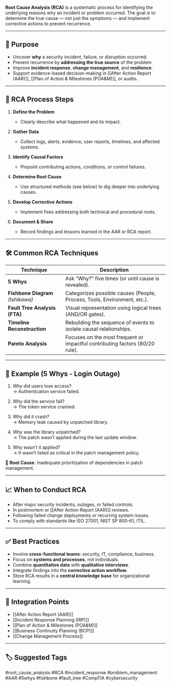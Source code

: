 **Root Cause Analysis (RCA)** is a systematic process for identifying the underlying reasons why an incident or problem occurred. The goal is to determine the true cause — not just the symptoms — and implement corrective actions to prevent recurrence.

---

## 🎯 Purpose

- Uncover **why** a security incident, failure, or disruption occurred.
- Prevent recurrence by **addressing the true source** of the problem.
- Improve **incident response**, **change management**, and **resilience**.
- Support evidence-based decision-making in [[After Action Report (AAR)]], [[Plan of Action & Milestones (POA&M)]], or audits.

---

## 🧱 RCA Process Steps

1. **Define the Problem**
   - Clearly describe what happened and its impact.

2. **Gather Data**
   - Collect logs, alerts, evidence, user reports, timelines, and affected systems.

3. **Identify Causal Factors**
   - Pinpoint contributing actions, conditions, or control failures.

4. **Determine Root Cause**
   - Use structured methods (see below) to dig deeper into underlying causes.

5. **Develop Corrective Actions**
   - Implement fixes addressing both technical and procedural roots.

6. **Document & Share**
   - Record findings and lessons learned in the AAR or RCA report.

---

## 🛠 Common RCA Techniques

| Technique           | Description                                                                 |
|---------------------|-----------------------------------------------------------------------------|
| **5 Whys**           | Ask “Why?” five times (or until cause is revealed).                         |
| **Fishbone Diagram** *(Ishikawa)* | Categorizes possible causes (People, Process, Tools, Environment, etc.). |
| **Fault Tree Analysis (FTA)** | Visual representation using logical trees (AND/OR gates).              |
| **Timeline Reconstruction** | Rebuilding the sequence of events to isolate causal relationships.     |
| **Pareto Analysis**   | Focuses on the most frequent or impactful contributing factors (80/20 rule).|

---

## 📘 Example (5 Whys - Login Outage)

1. Why did users lose access?  
   → Authentication service failed.

2. Why did the service fail?  
   → The token service crashed.

3. Why did it crash?  
   → Memory leak caused by unpatched library.

4. Why was the library unpatched?  
   → The patch wasn’t applied during the last update window.

5. Why wasn’t it applied?  
   → It wasn’t listed as critical in the patch management policy.

🧠 **Root Cause**: Inadequate prioritization of dependencies in patch management.

---

## 📈 When to Conduct RCA

- After major security incidents, outages, or failed controls.
- In postmortem or [[After Action Report (AAR)]] reviews.
- Following failed change deployments or recurring system issues.
- To comply with standards like ISO 27001, NIST SP 800-61, ITIL.

---

## ✅ Best Practices

- Involve **cross-functional teams**: security, IT, compliance, business.
- Focus on **systems and processes**, not individuals.
- Combine **quantitative data** with **qualitative interviews**.
- Integrate findings into the **corrective action workflow**.
- Store RCA results in a **central knowledge base** for organizational learning.

---

## 🔗 Integration Points

- [[After Action Report (AAR)]]
- [[Incident Response Planning (IRP)]]
- [[Plan of Action & Milestones (POA&M)]]
- [[Business Continuity Planning (BCP)]]
- [[Change Management Process]]

---

## 🏷 Suggested Tags

#root_cause_analysis #RCA #incident_response #problem_management #AAR #5whys #fishbone #fault_tree #CompTIA #cybersecurity

